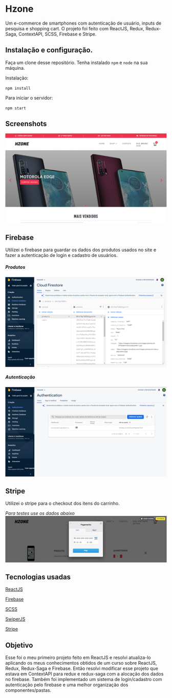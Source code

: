 # Hzone

Um e-commerce de smartphones com autenticação de usuário, inputs de pesquisa e shopping cart. O projeto foi feito com ReactJS, Redux, Redux-Saga, ContextAPI, SCSS, Firebase e Stripe.

## Instalação e configuração.

Faça um clone desse repositório. Tenha instalado `npm` e `node` na sua máquina.

Instalação:

`npm install`  

Para iniciar o servidor:

`npm start`  

## Screenshots

![](src/img/landingpage.png)


## Firebase

Utilizei o firebase para guardar os dados dos produtos usados no site e fazer a autenticação de login e cadastro de usuários.

##### Produtos
![](src/img/firestore.png)

##### Autenticação
![](src/img/auth.png)

## Stripe

Utilizei o stripe para o checkout dos itens do carrinho.

*Para testes use os dados abaixo*
![](src/img/stripe.png)

## Tecnologias usadas

[ReactJS](https://pt-br.reactjs.org/)

[Firebase](https://firebase.google.com/?gclid=CjwKCAjwwqaGBhBKEiwAMk-FtK2md4eBZaKVK-0wA0SZGCtR9JHtglOYCfMurF59mAzYr4n5Q9ML2xoCLhIQAvD_BwE&gclsrc=aw.ds)

[SCSS](https://sass-lang.com/)

[SwiperJS](https://swiperjs.com/react)

[Stripe](https://stripe.com/br)

## Objetivo

Esse foi o meu primeiro projeto feito em ReactJS e resolvi atualiza-lo aplicando os meus conhecimentos obtidos de um curso sobre ReactJS, Redux, Redux-Saga e Firebase. Então resolvi modificar esse projeto que estava em ContextAPI para redux e redux-saga com a alocação dos dados no firebase. Também foi implementado um sistema de login/cadastro com autenticação pelo firebase e uma melhor organização dos componentes/pastas.
